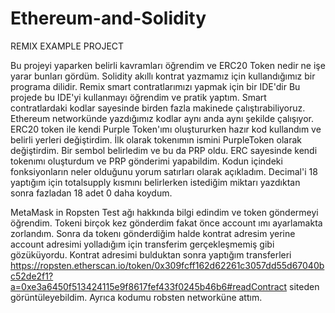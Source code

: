 # Ethereum-and-Solidity

REMIX EXAMPLE PROJECT

Bu projeyi yaparken belirli kavramları öğrendim ve ERC20 Token nedir ne işe yarar bunları gördüm.
Solidity akıllı kontrat yazmamız için kullandığımız bir programa dilidir.  Remix smart contratlarımızı yapmak için bir IDE'dir Bu projede bu IDE'yi kullanmayı öğrendim ve pratik yaptım. Smart contratlardaki kodlar sayesinde birden fazla makinede çalıştırabiliyoruz. Ethereum networkünde yazdığımız kodlar aynı anda aynı şekilde çalışıyor. 
ERC20 token ile kendi Purple Token'ımı oluştururken hazır kod kullandım ve belirli yerleri değiştirdim. İlk olarak tokenımın ismini PurpleToken olarak değiştirdim. Bir sembol belirledim ve bu da PRP oldu. ERC sayesinde kendi tokenımı oluşturdum ve PRP gönderimi yapabildim. Kodun içindeki fonksiyonların neler olduğunu yorum satırları olarak açıkladım.
Decimal'i 18 yaptığım için totalsupply kısmını belirlerken istediğim miktarı yazdıktan sonra fazladan 18 adet 0 daha koydum.

MetaMask in Ropsten Test ağı hakkında bilgi edindim ve token göndermeyi öğrendim. Tokeni birçok kez gönderdim fakat önce account ımı ayarlamakta zorlandım. Sonra da tokenı gönderdiğim halde kontrat adresim yerine account adresimi yolladığım için transferim gerçekleşmemiş gibi gözüküyordu. Kontrat adresimi bulduktan sonra yaptığım transferleri https://ropsten.etherscan.io/token/0x309fcff162d62261c3057dd55d67040bc52de2f1?a=0xe3a6450f513424115e9f8617fef433f0245b46b6#readContract siteden görüntüleyebildim. Ayrıca kodumu robsten networküne attım. 
